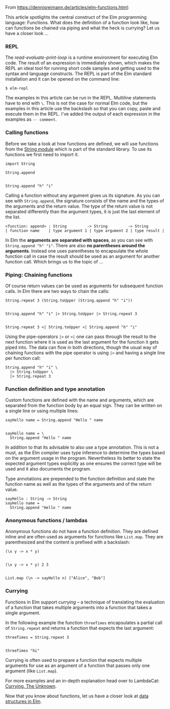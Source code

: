 From <https://dennisreimann.de/articles/elm-functions.html>:

This article spotlights the central construct of the Elm programming language: Functions. What does the definition of a function look like, how can functions be chained via piping and what the heck is currying? Let us have a closer look …

### REPL

The _read-evaluate-print-loop_ is a runtime environment for executing Elm code. The result of an expression is immediately shown, which makes the REPL an ideal tool for running short code samples and getting used to the syntax and language constructs. The REPL is part of the Elm standard installation and it can be opened on the command line:
    
    $ elm-repl
    

The examples in this article can be run in the REPL. Multiline statements have to end with `\`. This is not the case for normal Elm code, but the examples in this article use the backslash so that you can copy, paste and execute them in the REPL. I've added the output of each expression in the examples as `-- comment`.

### Calling functions

Before we take a look at how functions are defined, we will use functions from the [String module](http://package.elm-lang.org/packages/elm-lang/core/3.0.0/String) which is part of the standard library. To use its functions we first need to import it.
    
    import String
    
    String.append
    
    
    String.append "h" "i"
    
    

Calling a function without any argument gives us its signature. As you can see with `String.append`, the signature consists of the name and the types of the arguments and the return value. The type of the return value is not separated differently than the argument types, it is just the last element of the list.
    
    <function: append> : String         -> String         -> String
    | function name    | type argument 1 | type argument 2 | type result |
    

In Elm the **arguments are separated with spaces**, as you can see with `String.append "h" "i"`. There are also **no parentheses around the arguments**. Instead one uses parentheses to encapsulate the whole function call in case the result should be used as an argument for another function call. Which brings us to the topic of …

### Piping: Chaining functions

Of course return values can be used as arguments for subsequent function calls. In Elm there are two ways to chain the calls:
    
    String.repeat 3 (String.toUpper (String.append "h" "i"))
    
    
    String.append "h" "i" |> String.toUpper |> String.repeat 3
    
    
    String.repeat 3 <| String.toUpper <| String.append "h" "i"
    
    

Using the pipe-operators `|>` or `<|` one can pass through the result to the next function where it is used as the last argument for the function it gets piped into. The data can flow in both directions, though the usual way of chaining functions with the pipe operator is using `|>` and having a single line per function call:
    
    String.append "h" "i" \
      |> String.toUpper \
      |> String.repeat 3
    

### Function definition and type annotation

Custom functions are defined with the name and arguments, which are separated from the function body by an equal sign. They can be written on a single line or using multiple lines:
    
    sayHello name = String.append "Hello " name
    
    
    sayHello name = \
      String.append "Hello " name
    
    

In addition to that its advisable to also use a type annotation. This is not a must, as the Elm compiler uses type inference to determine the types based on the argument usage in the program. Nevertheless its better to state the expected argument types explicitly as one ensures the correct type will be used and it also documents the program.

Type annotations are prepended to the function definition and state the function name as well as the types of the arguments and of the return value.
    
    sayHello : String -> String
    sayHello name =
      String.append "Hello " name
    

### Anonymous functions / lambdas

Anonymous functions do not have a function definition. They are defined inline and are often used as arguments for functions like `List.map`. They are parenthesized and the content is prefixed with a backslash:
    
    (\x y -> x * y)
    
    
    (\x y -> x * y) 2 3
    
    
    List.map (\n -> sayHello n) ["Alice", "Bob"]
    
    

### Currying

Functions in Elm support _currying_ – a technique of translating the evaluation of a function that takes multiple arguments into a function that takes a single argument.

In the following example the function `threeTimes` encapsulates a partial call of `String.repeat` and returns a function that expects the last argument:
    
    threeTimes = String.repeat 3
    
    
    threeTimes "hi"
    
    

Currying is often used to prepare a function that expects multiple arguments for use as an argument of a function that passes only one argument (like `List.map`).

For more examples and an in-depth explanation head over to LambdaCat: [Currying, The Unknown](http://www.lambdacat.com/road-to-elm-currying-the-unknown/).

Now that you know about functions, let us have a closer look at [data structures in Elm](/articles/elm-data-structures-list-array-set-dict.html).
